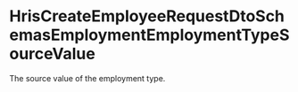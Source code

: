 # HrisCreateEmployeeRequestDtoSchemasEmploymentEmploymentTypeSourceValue

The source value of the employment type.


